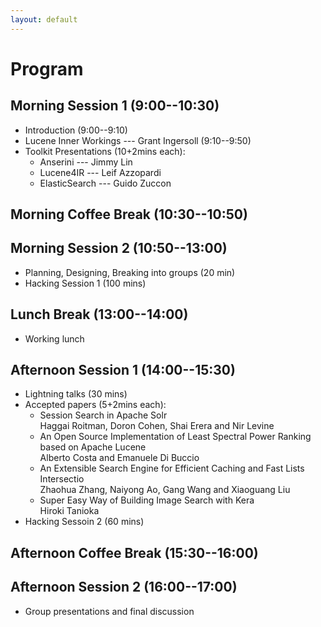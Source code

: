 ```yaml
---
layout: default
---
```


Program
==

## Morning Session 1 (9:00--10:30)

- Introduction (9:00--9:10) 
- Lucene Inner Workings --- Grant Ingersoll (9:10--9:50)
- Toolkit Presentations (10+2mins each):
  - Anserini --- Jimmy Lin
  - Lucene4IR --- Leif Azzopardi
  - ElasticSearch --- Guido Zuccon

## Morning Coffee Break (10:30--10:50)

## Morning Session 2 (10:50--13:00)

- Planning, Designing, Breaking into groups (20 min)
- Hacking Session 1 (100 mins)

## Lunch Break (13:00--14:00)

- Working lunch

## Afternoon Session 1 (14:00--15:30)

- Lightning talks (30 mins)
- Accepted papers (5+2mins each):
  - Session Search in Apache Solr<br />
  Haggai Roitman, Doron Cohen, Shai Erera and Nir Levine
  - An Open Source Implementation of Least Spectral Power Ranking based on Apache Lucene<br />
  Alberto Costa and Emanuele Di Buccio
  - An Extensible Search Engine for Efficient Caching and Fast Lists Intersectio<br />
  Zhaohua Zhang, Naiyong Ao, Gang Wang and Xiaoguang Liu
  - Super Easy Way of Building Image Search with Kera<br />
  Hiroki Tanioka
- Hacking Sessoin 2 (60 mins)

## Afternoon Coffee Break (15:30--16:00)

## Afternoon Session 2 (16:00--17:00)
- Group presentations and final discussion
